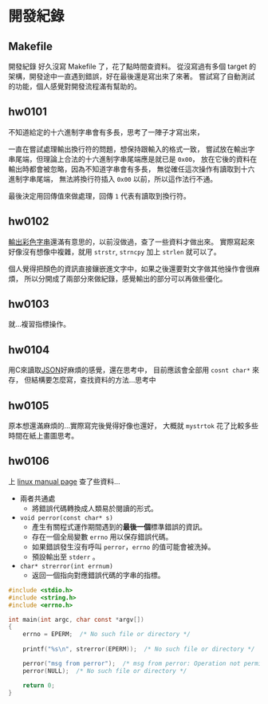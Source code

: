 開發紀錄
=======

Makefile
--------
開發紀錄
好久沒寫 Makefile 了，花了點時間查資料。
從沒寫過有多個 target 的架構，開發途中一直遇到錯誤，好在最後還是寫出來了來著。
嘗試寫了自動測試的功能，個人感覺對開發流程滿有幫助的。

hw0101
------
不知道給定的十六進制字串會有多長，思考了一陣子才寫出來，

一直在嘗試處理輸出換行符的問題，想保持跟輸入的格式一致，
嘗試放在輸出字串尾端，但理論上合法的十六進制字串尾端應是就已是 `0x00`，
放在它後的資料在輸出時都會被忽略，因為不知道字串會有多長，
無從確任這次操作有讀取到十六進制字串尾端，
無法將換行符插入 `0x00` 以前，所以這作法行不通。

最後決定用回傳值來做處理，回傳 `1` 代表有讀取到換行符。

hw0102
------
[輸出彩色字串]還滿有意思的，以前沒做過，查了一些資料才做出來。
實際寫起來好像沒有想像中複雜，就用 `strstr`, `strncpy` 加上 `strlen` 就可以了。

個人覺得把顏色的資訊直接鑲嵌進文字中，如果之後還要對文字做其他操作會很麻煩，
所以分開成了兩部分來做紀錄，感覺輸出的部分可以再做些優化。

[輸出彩色字串]: https://stackoverflow.com/questions/3219393/stdlib-and-colored-output-in-c

hw0103
------
就…複習指標操作。

hw0104
------
用C來讀取[JSON]好麻煩的感覺，還在思考中，
目前應該會全部用 `cosnt char*` 來存，
但結構要怎麼寫，查找資料的方法…思考中

[JSON]: https://www.wikiwand.com/zh/JSON

hw0105
------
原本想還滿麻煩的…實際寫完後覺得好像也還好，
大概就 `mystrtok` 花了比較多些時間在紙上畫圖思考。

hw0106
------
上 [linux manual page] 查了些資料…

* 兩者共通處 
    - 將錯誤代碼轉換成人類易於閱讀的形式。
* `void perror(const char* s)` 
    - 產生有關程式運作期間遇到的**最後一個**標準錯誤的資訊。
    - 存在一個全局變數 `errno` 用以保存錯誤代碼。
    - 如果錯誤發生沒有呼叫 `perror`，`errno` 的值可能會被洗掉。
    - 預設輸出至 `stderr` 。
* `char* strerror(int errnum)` 
    - 返回一個指向對應錯誤代碼的字串的指標。

```c
#include <stdio.h>
#include <string.h>
#include <errno.h>

int main(int argc, char const *argv[])
{
    errno = EPERM;  /* No such file or directory */
    
    printf("%s\n", strerror(EPERM));  /* No such file or directory */

    perror("msg from perror");  /* msg from perror: Operation not permitted */
    perror(NULL);  /* No such file or directory */

    return 0;
}

```

[linux manual page]: https://linux.die.net/man/
